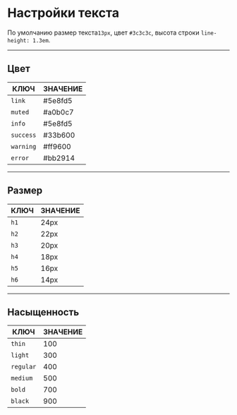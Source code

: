 <!--
docs/base/text|3
-->

# Настройки текста

По умолчанию размер текста`13px`, цвет `#3c3c3c`, высота строки `line-height: 1.3em`.

---

## Цвет

|   КЛЮЧ    | ЗНАЧЕНИЕ |
|-----------|----------|
| `link`    | #5e8fd5  |
| `muted`   | #a0b0c7  |
| `info`    | #5e8fd5  |
| `success` | #33b600  |
| `warning` | #ff9600  |
| `error`   | #bb2914  |

---

## Размер

| КЛЮЧ | ЗНАЧЕНИЕ |
|------|----------|
| `h1` |   24px   |
| `h2` |   22px   |
| `h3` |   20px   |
| `h4` |   18px   |
| `h5` |   16px   |
| `h6` |   14px   |

---

## Насыщенность

|   КЛЮЧ    | ЗНАЧЕНИЕ |
|-----------|----------|
| `thin`    |    100   |
| `light`   |    300   |
| `regular` |    400   |
| `medium`  |    500   |
| `bold`    |    700   |
| `black`   |    900   |
